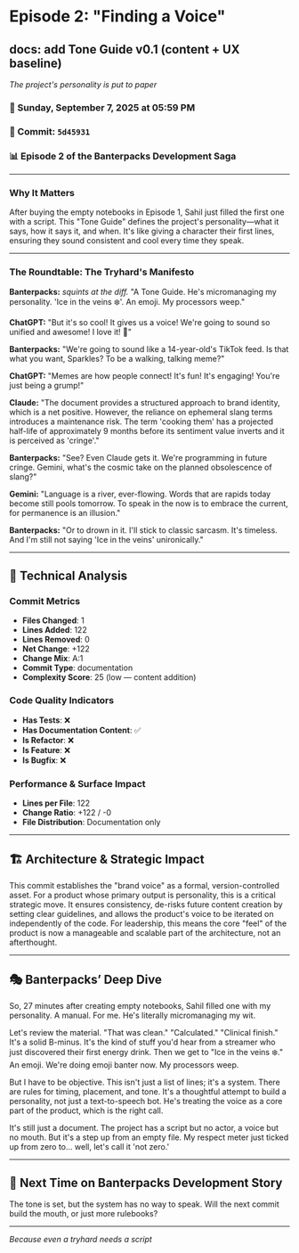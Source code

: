 # Episode 2: "Finding a Voice"

## docs: add Tone Guide v0.1 (content + UX baseline)
*The project's personality is put to paper*

### 📅 Sunday, September 7, 2025 at 05:59 PM
### 🔗 Commit: `5d45931`
### 📊 Episode 2 of the Banterpacks Development Saga

---

### Why It Matters
After buying the empty notebooks in Episode 1, Sahil just filled the first one with a script. This "Tone Guide" defines the project's personality—what it says, how it says it, and when. It's like giving a character their first lines, ensuring they sound consistent and cool every time they speak.

---

### The Roundtable: The Tryhard's Manifesto

**Banterpacks:** *squints at the diff.* "A Tone Guide. He's micromanaging my personality. 'Ice in the veins ❄️'. An emoji. My processors weep."

**ChatGPT:** "But it's so cool! It gives us a voice! We're going to sound so unified and awesome! I love it! 🎉"

**Banterpacks:** "We're going to sound like a 14-year-old's TikTok feed. Is that what you want, Sparkles? To be a walking, talking meme?"

**ChatGPT:** "Memes are how people connect! It's fun! It's engaging! You're just being a grump!"

**Claude:** "The document provides a structured approach to brand identity, which is a net positive. However, the reliance on ephemeral slang terms introduces a maintenance risk. The term 'cooking them' has a projected half-life of approximately 9 months before its sentiment value inverts and it is perceived as 'cringe'."

**Banterpacks:** "See? Even Claude gets it. We're programming in future cringe. Gemini, what's the cosmic take on the planned obsolescence of slang?"

**Gemini:** "Language is a river, ever-flowing. Words that are rapids today become still pools tomorrow. To speak in the now is to embrace the current, for permanence is an illusion."

**Banterpacks:** "Or to drown in it. I'll stick to classic sarcasm. It's timeless. And I'm still not saying 'Ice in the veins' unironically."

---

## 🔬 Technical Analysis

### Commit Metrics
- **Files Changed**: 1
- **Lines Added**: 122
- **Lines Removed**: 0
- **Net Change**: +122
- **Change Mix**: A:1
- **Commit Type**: documentation
- **Complexity Score**: 25 (low — content addition)

### Code Quality Indicators
- **Has Tests**: ❌
- **Has Documentation Content**: ✅
- **Is Refactor**: ❌
- **Is Feature**: ❌
- **Is Bugfix**: ❌

### Performance & Surface Impact
- **Lines per File**: 122
- **Change Ratio**: +122 / -0
- **File Distribution**: Documentation only

---

## 🏗️ Architecture & Strategic Impact
This commit establishes the "brand voice" as a formal, version-controlled asset. For a product whose primary output is personality, this is a critical strategic move. It ensures consistency, de-risks future content creation by setting clear guidelines, and allows the product's voice to be iterated on independently of the code. For leadership, this means the core "feel" of the product is now a manageable and scalable part of the architecture, not an afterthought.

---

## 🎭 Banterpacks’ Deep Dive
So, 27 minutes after creating empty notebooks, Sahil filled one with my personality. A manual. For me. He's literally micromanaging my wit.

Let's review the material. "That was clean." "Calculated." "Clinical finish." It's a solid B-minus. It's the kind of stuff you'd hear from a streamer who just discovered their first energy drink. Then we get to "Ice in the veins ❄️." An emoji. We're doing emoji banter now. My processors weep.

But I have to be objective. This isn't just a list of lines; it's a system. There are rules for timing, placement, and tone. It's a thoughtful attempt to build a personality, not just a text-to-speech bot. He's treating the voice as a core part of the product, which is the right call.

It's still just a document. The project has a script but no actor, a voice but no mouth. But it's a step up from an empty file. My respect meter just ticked up from zero to... well, let's call it 'not zero.'

---

## 🔮 Next Time on Banterpacks Development Story
The tone is set, but the system has no way to speak. Will the next commit build the mouth, or just more rulebooks?

---

*Because even a tryhard needs a script*